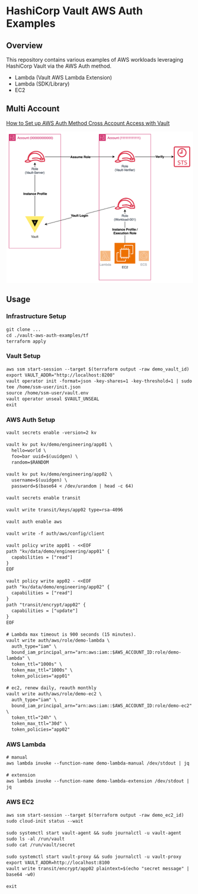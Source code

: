 # HashiCorp Vault AWS Auth Examples

## Overview
This repository contains various examples of AWS workloads leveraging HashiCorp Vault via the AWS Auth method.

- Lambda (Vault AWS Lambda Extension)
- Lambda (SDK/Library)
- EC2

## Multi Account
[How to Set up AWS Auth Method Cross Account Access with Vault](https://support.hashicorp.com/hc/en-us/articles/19951252634387-How-to-Set-up-AWS-Auth-Method-Cross-Account-Access-with-Vault)
<p align="center">
  <img src="./img/aws-auth.drawio.svg">
</p>

## Usage

### Infrastructure Setup
```shell
git clone ...
cd ./vault-aws-auth-examples/tf
terraform apply
```

### Vault Setup
```shell
aws ssm start-session --target $(terraform output -raw demo_vault_id)
export VAULT_ADDR="http://localhost:8200"
vault operator init -format=json -key-shares=1 -key-threshold=1 | sudo tee /home/ssm-user/init.json
source /home/ssm-user/vault.env
vault operator unseal $VAULT_UNSEAL
exit
```

### AWS Auth Setup
```shell
vault secrets enable -version=2 kv

vault kv put kv/demo/engineering/app01 \
  hello=world \
  foo=bar uuid=$(uuidgen) \
  random=$RANDOM

vault kv put kv/demo/engineering/app02 \
  username=$(uuidgen) \
  password=$(base64 < /dev/urandom | head -c 64)

vault secrets enable transit

vault write transit/keys/app02 type=rsa-4096

vault auth enable aws

vault write -f auth/aws/config/client

vault policy write app01 - <<EOF
path "kv/data/demo/engineering/app01" {
  capabilities = ["read"]
}
EOF

vault policy write app02 - <<EOF
path "kv/data/demo/engineering/app02" {
  capabilities = ["read"]
}
path "transit/encrypt/app02" {
  capabilities = ["update"]
}
EOF

# Lambda max timeout is 900 seconds (15 minutes).
vault write auth/aws/role/demo-lambda \
  auth_type="iam" \
  bound_iam_principal_arn="arn:aws:iam::$AWS_ACCOUNT_ID:role/demo-lambda" \
  token_ttl="1000s" \
  token_max_ttl="1000s" \
  token_policies="app01"

# ec2, renew daily, reauth monthly
vault write auth/aws/role/demo-ec2 \
  auth_type="iam" \
  bound_iam_principal_arn="arn:aws:iam::$AWS_ACCOUNT_ID:role/demo-ec2" \
  token_ttl="24h" \
  token_max_ttl="30d" \
  token_policies="app02"
```

### AWS Lambda
```shell
# manual
aws lambda invoke --function-name demo-lambda-manual /dev/stdout | jq

# extension
aws lambda invoke --function-name demo-lambda-extension /dev/stdout | jq
```

### AWS EC2
```shell
aws ssm start-session --target $(terraform output -raw demo_ec2_id)
sudo cloud-init status --wait

sudo systemctl start vault-agent && sudo journalctl -u vault-agent
sudo ls -al /run/vault
sudo cat /run/vault/secret

sudo systemctl start vault-proxy && sudo journalctl -u vault-proxy
export VAULT_ADDR=http://localhost:8100
vault write transit/encrypt/app02 plaintext=$(echo "secret message" | base64 -w0)

exit
```
